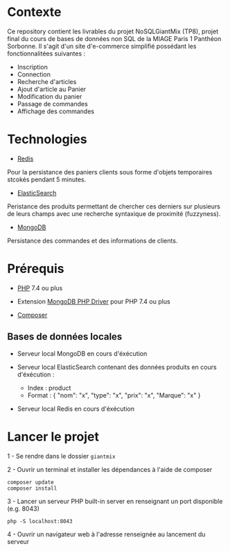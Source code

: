 # Contexte

Ce repository contient les livrables du projet NoSQLGiantMix (TP8), projet final du cours de bases de données non SQL de la MIAGE Paris 1 Panthéon Sorbonne.
Il s'agit d'un site d'e-commerce simplifié possédant les fonctionnalitées suivantes : 

* Inscription
* Connection
* Recherche d'articles
* Ajout d'article au Panier
* Modification du panier
* Passage de commandes
* Affichage des commandes


# Technologies

* [Redis](https://redis.io/download)

Pour la persistance des paniers clients sous forme d'objets temporaires stcokés pendant 5 minutes.

* [ElasticSearch](https://www.elastic.co/fr/downloads/elasticsearch)

Peristance des produits permettant de chercher ces derniers sur plusieurs de leurs champs avec une recherche syntaxique de proximité (fuzzyness).

* [MongoDB](https://docs.mongodb.com/manual/administration/install-community/)

Persistance des commandes et des informations de clients.

# Prérequis

* [PHP](https://www.php.net/downloads.php) 7.4 ou plus

* Extension [MongoDB PHP Driver](https://www.php.net/manual/fr/mongodb.installation.php) pour PHP 7.4 ou plus

* [Composer](https://getcomposer.org/download/)
   
## Bases de données locales

* Serveur local MongoDB en cours d'éxécution
* Serveur local ElasticSearch contenant des données produits en cours d'éxécution :
    * Index : product
    * Format :
        {
         "nom": "x",
         "type": "x",
         "prix": "x",
         "Marque": "x"
        }

* Serveur local Redis en cours d'éxécution

# Lancer le projet

1 - Se rendre dans le dossier ``` giantmix ```

2 - Ouvrir un terminal et installer les dépendances à l'aide de composer
```
composer update
composer install
```

3 - Lancer un serveur PHP built-in server en renseignant un port disponible (e.g. 8043)
```
php -S localhost:8043
```

4 - Ouvrir un navigateur web à l'adresse renseignée au lancement du serveur
